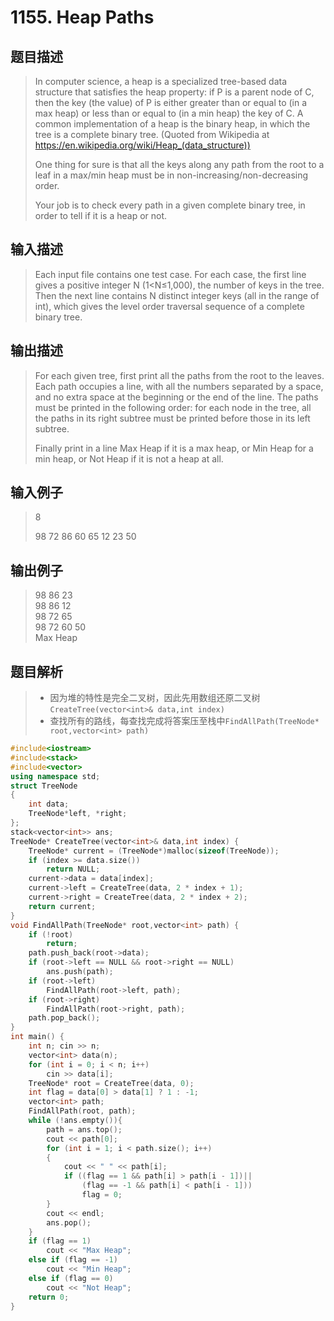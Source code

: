 # 1155. Heap Paths

## 题目描述

> In computer science, a heap is a specialized tree-based data structure that satisfies the heap property: if P is a parent node of C, then the key (the value) of P is either greater than or equal to (in a max heap) or less than or equal to (in a min heap) the key of C. A common implementation of a heap is the binary heap, in which the tree is a complete binary tree. (Quoted from Wikipedia at <https://en.wikipedia.org/wiki/Heap_(data_structure))>
>
>One thing for sure is that all the keys along any path from the root to a leaf in a max/min heap must be in non-increasing/non-decreasing order.
>
>Your job is to check every path in a given complete binary tree, in order to tell if it is a heap or not.

## 输入描述

> Each input file contains one test case. For each case, the first line gives a positive integer N (1<N≤1,000), the number of keys in the tree. Then the next line contains N distinct integer keys (all in the range of int), which gives the level order traversal sequence of a complete binary tree.

## 输出描述

> For each given tree, first print all the paths from the root to the leaves. Each path occupies a line, with all the numbers separated by a space, and no extra space at the beginning or the end of the line. The paths must be printed in the following order: for each node in the tree, all the paths in its right subtree must be printed before those in its left subtree.
>
>Finally print in a line Max Heap if it is a max heap, or Min Heap for a min heap, or Not Heap if it is not a heap at all.

## 输入例子

> 8
>
>98 72 86 60 65 12 23 50

## 输出例子

> 98 86 23<br>
>98 86 12<br>
>98 72 65<br>
>98 72 60 50<br>
>Max Heap<br>

## 题目解析

>- 因为堆的特性是完全二叉树，因此先用数组还原二叉树```CreateTree(vector<int>& data,int index)```
>- 查找所有的路线，每查找完成将答案压至栈中```FindAllPath(TreeNode* root,vector<int> path)```

```C++
#include<iostream>
#include<stack>
#include<vector>
using namespace std;
struct TreeNode
{
	int data;
	TreeNode*left, *right;
};
stack<vector<int>> ans;
TreeNode* CreateTree(vector<int>& data,int index) {
	TreeNode* current = (TreeNode*)malloc(sizeof(TreeNode));
	if (index >= data.size())
		return NULL;
	current->data = data[index];
	current->left = CreateTree(data, 2 * index + 1);
	current->right = CreateTree(data, 2 * index + 2);
	return current;
}
void FindAllPath(TreeNode* root,vector<int> path) {
	if (!root)
		return;
	path.push_back(root->data);
	if (root->left == NULL && root->right == NULL)
		ans.push(path);
	if (root->left)
		FindAllPath(root->left, path);
	if (root->right)
		FindAllPath(root->right, path);
	path.pop_back();
}
int main() {
	int n; cin >> n;
	vector<int> data(n);
	for (int i = 0; i < n; i++)
		cin >> data[i];
	TreeNode* root = CreateTree(data, 0);
	int flag = data[0] > data[1] ? 1 : -1;
	vector<int> path;
	FindAllPath(root, path);
	while (!ans.empty()){
		path = ans.top();
		cout << path[0];
		for (int i = 1; i < path.size(); i++)
		{
			cout << " " << path[i];
			if ((flag == 1 && path[i] > path[i - 1])||
				(flag == -1 && path[i] < path[i - 1]))
				flag = 0;
		}
		cout << endl;
		ans.pop();
	}
	if (flag == 1)
		cout << "Max Heap";
	else if (flag == -1)
		cout << "Min Heap";
	else if (flag == 0)
		cout << "Not Heap";
	return 0;
}
```